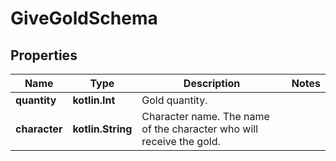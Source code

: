 
# GiveGoldSchema

## Properties
Name | Type | Description | Notes
------------ | ------------- | ------------- | -------------
**quantity** | **kotlin.Int** | Gold quantity. | 
**character** | **kotlin.String** | Character name. The name of the character who will receive the gold. | 



